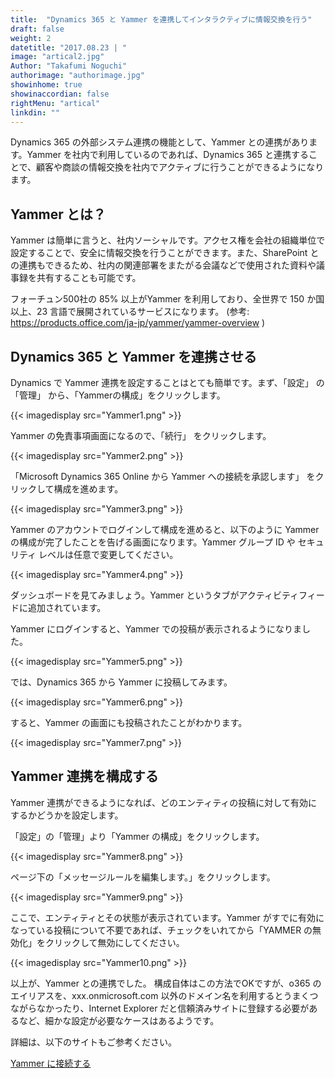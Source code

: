 ```yaml
---
title:  "Dynamics 365 と Yammer を連携してインタラクティブに情報交換を行う"
draft: false
weight: 2
datetitle: "2017.08.23 | "
image: "artical2.jpg"
Author: "Takafumi Noguchi"
authorimage: "authorimage.jpg"
showinhome: true
showinaccordian: false
rightMenu: "artical"
linkdin: ""
---
```

<!-- Intro  -->
Dynamics 365 の外部システム連携の機能として、Yammer との連携があります。Yammer を社内で利用しているのであれば、Dynamics 365 と連携することで、顧客や商談の情報交換を社内でアクティブに行うことができるようになります。


## Yammer とは？
Yammer は簡単に言うと、社内ソーシャルです。アクセス権を会社の組織単位で設定することで、安全に情報交換を行うことができます。また、SharePoint との連携もできるため、社内の関連部署をまたがる会議などで使用された資料や議事録を共有することも可能です。

フォーチュン500社の 85% 以上がYammer を利用しており、全世界で 150 か国以上、23 言語で展開されているサービスになります。 (参考: https://products.office.com/ja-jp/yammer/yammer-overview )

## Dynamics 365 と Yammer を連携させる
Dynamics で Yammer 連携を設定することはとても簡単です。まず、「設定」 の 「管理」 から、「Yammerの構成」をクリックします。
<!-- Image= Yammer1.png -->
{{< imagedisplay src="Yammer1.png" >}}


Yammer の免責事項画面になるので、「続行」 をクリックします。
<!-- Image= Yammer2.png -->
{{< imagedisplay src="Yammer2.png" >}}


「Microsoft Dynamics 365 Online から Yammer への接続を承認します」 をクリックして構成を進めます。
<!-- Image= Yammer3.png -->
{{< imagedisplay src="Yammer3.png" >}}


Yammer のアカウントでログインして構成を進めると、以下のように Yammer の構成が完了したことを告げる画面になります。Yammer グループ ID や セキュリティ レベルは任意で変更してください。
<!-- Image= Yammer4.png -->
{{< imagedisplay src="Yammer4.png" >}}


ダッシュボードを見てみましょう。Yammer というタブがアクティビティフィードに追加されています。

Yammer にログインすると、Yammer での投稿が表示されるようになりました。
<!-- Image= Yammer5.png -->
{{< imagedisplay src="Yammer5.png" >}}


では、Dynamics 365 から Yammer に投稿してみます。
<!-- Image= Yammer6.png -->
{{< imagedisplay src="Yammer6.png" >}}


すると、Yammer の画面にも投稿されたことがわかります。
<!-- Image= Yammer7.png -->
{{< imagedisplay src="Yammer7.png" >}}


## Yammer 連携を構成する
Yammer 連携ができるようになれば、どのエンティティの投稿に対して有効にするかどうかを設定します。

「設定」の「管理」より「Yammer の構成」をクリックします。
<!-- Image= Yammer8.png -->
{{< imagedisplay src="Yammer8.png" >}}


ページ下の「メッセージルールを編集します。」をクリックします。
<!-- Image= Yammer9.png -->
{{< imagedisplay src="Yammer9.png" >}}


ここで、エンティティとその状態が表示されています。Yammer がすでに有効になっている投稿について不要であれば、チェックをいれてから「YAMMER の無効化」をクリックして無効にしてください。
<!-- Image= Yammer10.png -->
{{< imagedisplay src="Yammer10.png" >}}


以上が、Yammer との連携でした。
構成自体はこの方法でOKですが、o365 のエイリアスを、xxx.onmicrosoft.com 以外のドメイン名を利用するとうまくつながらなかったり、Internet Explorer だと信頼済みサイトに登録する必要があるなど、細かな設定が必要なケースはあるようです。

詳細は、以下のサイトもご参考ください。

[Yammer に接続する](https://docs.microsoft.com/ja-jp/power-platform/admin/connect-yammer)    
&nbsp;